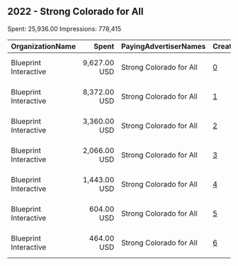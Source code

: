 ## 2022 - Strong Colorado for All 
Spent: 25,936.00
Impressions: 778,415

|OrganizationName|Spent|PayingAdvertiserNames|CreativeUrls|Impressions|Genders|AgeBrackets|CountryCodes|BillingAddresses|CandidateBallotInformation|
|:---|---:|:---|:---|---:|:---|:---|:---|:---|:---|
|Blueprint Interactive|9,627.00 USD|Strong Colorado for All|[0](https://www.snap.com/political-ads/asset/147af46396554bbad9c2b8a8de653bdd605edb92b19b062d35260a4546c54d71?mediaType=mp4)|289,329||18-34|united states|"1730 Rhode Island Ave NW Suite 1014,Washington,20036,US"||
|Blueprint Interactive|8,372.00 USD|Strong Colorado for All|[1](https://www.snap.com/political-ads/asset/ac30eab445024fdd42420e989e5275cc66fb7fb857029bc7cecfdae317e24927?mediaType=mp4)|235,266||18-34|united states|"1730 Rhode Island Ave NW Suite 1014,Washington,20036,US"||
|Blueprint Interactive|3,360.00 USD|Strong Colorado for All|[2](https://www.snap.com/political-ads/asset/38577fafe361f3729fb1b31dd043bda3eaea5c3758194283c01f8d96e9b0d8ad?mediaType=mp4)|97,980||18-34|united states|"1730 Rhode Island Ave NW Suite 1014,Washington,20036,US"||
|Blueprint Interactive|2,066.00 USD|Strong Colorado for All|[3](https://www.snap.com/political-ads/asset/6a997cef1eee684973061ebdaa6a6835cdbe1b56c1de42eb65488819c96e614e?mediaType=mp4)|76,637||18-34|united states|"1730 Rhode Island Ave NW Suite 1014,Washington,20036,US"||
|Blueprint Interactive|1,443.00 USD|Strong Colorado for All|[4](https://www.snap.com/political-ads/asset/438667ee60795a22740aec89150ac1abf351f520b016dbe76c17a427fbd6592d?mediaType=mp4)|44,781||18-34|united states|"1730 Rhode Island Ave NW Suite 1014,Washington,20036,US"||
|Blueprint Interactive|604.00 USD|Strong Colorado for All|[5](https://www.snap.com/political-ads/asset/360e0e53a790bea881d5d780b8357f72bf6f1f34f008db17bcabb484d84c0071?mediaType=mp4)|22,012||18-34|united states|"1730 Rhode Island Ave NW Suite 1014,Washington,20036,US"||
|Blueprint Interactive|464.00 USD|Strong Colorado for All|[6](https://www.snap.com/political-ads/asset/5f09ab0b4bfbb9f36b080c6021742f414783fc260f67b25ac8135e8fa22a9ff2?mediaType=mp4)|12,410||18-34|united states|"1730 Rhode Island Ave NW Suite 1014,Washington,20036,US"||
